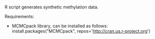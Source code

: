 R script generates synthetic methylation data.

Requirements:
- MCMCpack library, can be installed as follows: 
  install.packages("MCMCpack", repos='http://cran.us.r-project.org')
